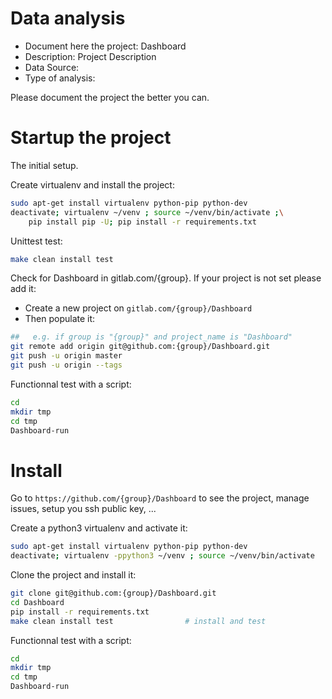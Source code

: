 # Data analysis
- Document here the project: Dashboard
- Description: Project Description
- Data Source:
- Type of analysis:

Please document the project the better you can.

# Startup the project

The initial setup.

Create virtualenv and install the project:
```bash
sudo apt-get install virtualenv python-pip python-dev
deactivate; virtualenv ~/venv ; source ~/venv/bin/activate ;\
    pip install pip -U; pip install -r requirements.txt
```

Unittest test:
```bash
make clean install test
```

Check for Dashboard in gitlab.com/{group}.
If your project is not set please add it:

- Create a new project on `gitlab.com/{group}/Dashboard`
- Then populate it:

```bash
##   e.g. if group is "{group}" and project_name is "Dashboard"
git remote add origin git@github.com:{group}/Dashboard.git
git push -u origin master
git push -u origin --tags
```

Functionnal test with a script:

```bash
cd
mkdir tmp
cd tmp
Dashboard-run
```

# Install

Go to `https://github.com/{group}/Dashboard` to see the project, manage issues,
setup you ssh public key, ...

Create a python3 virtualenv and activate it:

```bash
sudo apt-get install virtualenv python-pip python-dev
deactivate; virtualenv -ppython3 ~/venv ; source ~/venv/bin/activate
```

Clone the project and install it:

```bash
git clone git@github.com:{group}/Dashboard.git
cd Dashboard
pip install -r requirements.txt
make clean install test                # install and test
```
Functionnal test with a script:

```bash
cd
mkdir tmp
cd tmp
Dashboard-run
```
